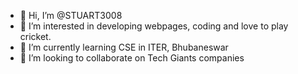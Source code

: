 - 👋 Hi, I’m @STUART3008
- 👀 I’m interested in developing webpages, coding and love to play cricket.
- 🌱 I’m currently learning CSE in ITER, Bhubaneswar
- 💞️ I’m looking to collaborate on Tech Giants companies

<!---
STUART3008/STUART3008 is a ✨ special ✨ repository because its `README.md` (this file) appears on your GitHub profile.
You can click the Preview link to take a look at your changes.
--->
